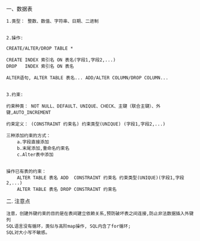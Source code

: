 
一、数据表

	1.类型： 整数、数值、字符串、日期、二进制


	2.操作: 

	CREATE/ALTER/DROP TABLE *

	CREATE INDEX 索引名 ON 表名(字段1,字段2,...)
	DROP   INDEX 索引名 ON 表名

	ALTER语句, ALTER TABLE 表名... ADD/ALTER COLUMN/DROP COLUMN...


	3.约束:
		
	约束种类： NOT NULL、DEFAULT、UNIQUE、CHECK、主键（联合主键）、外键,AUTO_INCREMENT

	约束定义： (CONSTRAINT 约束名) 约束类型(UNIQUE) (字段1,字段2,...)

	三种添加约束的方式：
		a.字段直接添加 
		b.末尾添加,重命名约束名
		c.Alter表中添加


	操作已有表的约束：
		ALTER TABLE	表名 ADD	CONSTRAINT 约束名 约束类型(UNIQUE)(字段1,字段2,...)
		ALTER TABLE 表名 DROP	CONSTRAINT 约束名
		


二. 注意点

	注意，创建外键约束的目的是在表间建立依赖关系,预防破坏表之间连接,防止非法数据插入外键列
	SQL语言没有循环，类似与高阶map操作, SQL内含了for循环;
	SQL对大小写不敏感。
